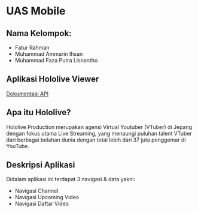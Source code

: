 <h1>UAS Mobile</h1>

<h2>Nama Kelompok:</h2>

* Fatur Rahman
* Muhammad Ammarin Ihsan
* Muhammad Faza Putra Lisnantho

<h2 style="center">Aplikasi Hololive Viewer</h2>

[Dokumentasi API](https://api.holotools.app/v1/api-docs/)

<h2>Apa itu Hololive?</h2>
Hololive Production merupakan agensi Virtual Youtuber (VTuber) di Jepang dengan fokus utama Live Streaming, yang menaungi puluhan talent VTuber dari berbagai belahan dunia dengan total lebih dari 37 juta penggemar di YouTube.

<h2>Deskripsi Aplikasi</h2>

Didalam aplikasi ini terdapat 3 navigasi & data yakni:
* Navigasi Channel
* Navigasi Upcoming Video
* Navigasi Daftar Video


